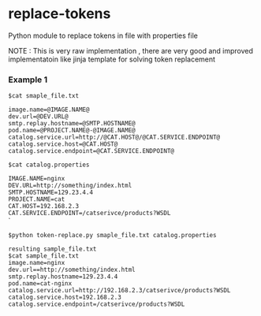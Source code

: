# replace-tokens
Python module to replace tokens in file with properties file

NOTE : This is very raw implementation , there are very good and improved implementatoin like jinja template for solving token replacement  

### Example 1

`$cat smaple_file.txt`

`image.name=@IMAGE.NAME@`  
`dev.url=@DEV.URL@`  
`smtp.replay.hostname=@SMTP.HOSTNAME@`  
`pod.name=@PROJECT.NAME@-@IMAGE.NAME@`  
`catalog.service.url=http://@CAT.HOST@/@CAT.SERVICE.ENDPOINT@`  
`catalog.service.host=@CAT.HOST@`  
`catalog.service.endpoint=@CAT.SERVICE.ENDPOINT@`   


`$cat catalog.properties`  

`IMAGE.NAME=nginx`  
`DEV.URL=http://something/index.html`  
`SMTP.HOSTNAME=129.23.4.4`  
`PROJECT.NAME=cat`  
`CAT.HOST=192.168.2.3`  
`CAT.SERVICE.ENDPOINT=/catserivce/products?WSDL`  
`

`$python token-replace.py smaple_file.txt catalog.properties`   

`resulting sample_file.txt`  
`$cat sample_file.txt`  
`image.name=nginx`  
`dev.url==http://something/index.html`  
`smtp.replay.hostname=129.23.4.4`  
`pod.name=cat-nginx`  
`catalog.service.url=http://192.168.2.3/catserivce/products?WSDL`  
`catalog.service.host=192.168.2.3`  
`catalog.service.endpoint=/catserivce/products?WSDL`  
